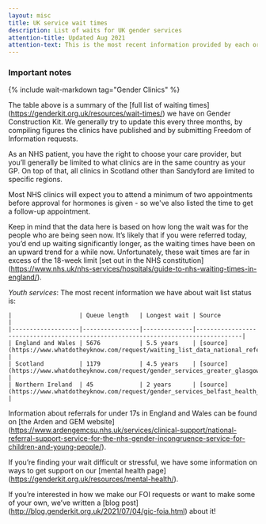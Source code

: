 ```yaml
---
layout: misc
title: UK service wait times
description: List of waits for UK gender services
attention-title: Updated Aug 2021
attention-text: This is the most recent information provided by each organisation by 2021-08-15.
---
```


### Important notes

{% include wait-markdown tag="Gender Clinics" %}

The table above is a summary of the \[full list of waiting times\](https://genderkit.org.uk/resources/wait-times/) we have on Gender Construction Kit. We generally try to update this every three months, by compiling figures the clinics have published and by submitting Freedom of Information requests.


As an NHS patient, you have the right to choose your care provider, but you’ll generally be limited to what clinics are in the same country as your GP. On top of that, all clinics in Scotland other than Sandyford are limited to specific regions.


Most NHS clinics will expect you to attend a minimum of two appointments before approval for hormones is given - so we've also listed the time to get a follow-up appointment.


Keep in mind that the data here is based on how long the wait was for the people who are being seen now. It’s likely that if you were referred today, you’d end up waiting significantly longer, as the waiting times have been on an upward trend for a while now. Unfortunately, these wait times are far in excess of the 18-week limit \[set out in the NHS constitution](https://www.nhs.uk/nhs-services/hospitals/guide-to-nhs-waiting-times-in-england/).

*Youth services*: The most recent information we have about wait list status is:

    |                   | Queue length   | Longest wait | Source                                                                            |
    |-------------------|----------------|--------------|-----------------------------------------------------------------------------------|
    | England and Wales | 5676           | 5.5 years    | [source](https://www.whatdotheyknow.com/request/waiting_list_data_national_refer) |
    | Scotland          | 1179           | 4.5 years    | [source](https://www.whatdotheyknow.com/request/gender_services_greater_glasgow)  |
    | Northern Ireland  | 45             | 2 years      | [source](https://www.whatdotheyknow.com/request/gender_services_belfast_health_a) |

Information about referrals for under 17s in England and Wales can be found on \[the Arden and GEM website](https://www.ardengemcsu.nhs.uk/services/clinical-support/national-referral-support-service-for-the-nhs-gender-incongruence-service-for-children-and-young-people/).

If you’re finding your wait difficult or stressful, we have some information on ways to get support on our \[mental health page](https://genderkit.org.uk/resources/mental-health/).

If you’re interested in how we make our FOI requests or want to make some of your own, we’ve written a \[blog post](http://blog.genderkit.org.uk/2021/07/04/gic-foia.html) about it!